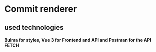 # Commit renderer

## used technologies

#### Bulma for styles, Vue 3 for Frontend and API and Postman for the API FETCH 

